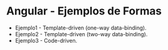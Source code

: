 # Angular - Ejemplos de Formas

* Ejemplo1 - Template-driven (one-way data-binding).
* Ejemplo2 - Template-driven (two-way data-binding).
* Ejemplo3 - Code-driven.
